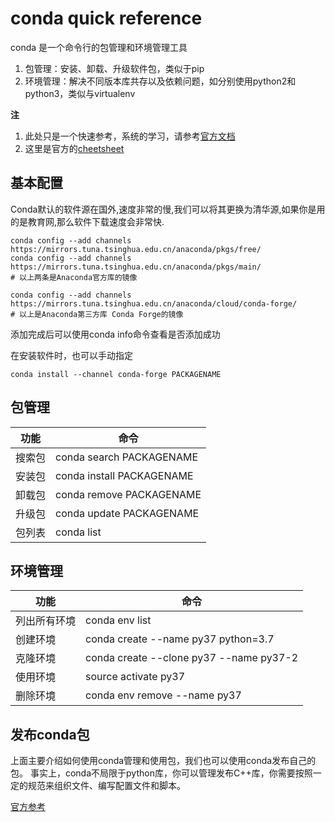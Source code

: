 # conda quick reference

conda 是一个命令行的包管理和环境管理工具    
1. 包管理：安装、卸载、升级软件包，类似于pip  
2. 环境管理：解决不同版本库共存以及依赖问题，如分别使用python2和python3，类似与virtualenv  

**注**   
1. 此处只是一个快速参考，系统的学习，请参考[官方文档](https://conda.io/projects/conda/en/latest/user-guide/getting-started.html)  
2. 这里是官方的[cheetsheet](https://docs.conda.io/projects/conda/en/4.6.0/_downloads/52a95608c49671267e40c689e0bc00ca/conda-cheatsheet.pdf)  


## 基本配置

Conda默认的软件源在国外,速度非常的慢,我们可以将其更换为清华源,如果你是用的是教育网,那么软件下载速度会非常快.
```
conda config --add channels https://mirrors.tuna.tsinghua.edu.cn/anaconda/pkgs/free/
conda config --add channels https://mirrors.tuna.tsinghua.edu.cn/anaconda/pkgs/main/
# 以上两条是Anaconda官方库的镜像

conda config --add channels https://mirrors.tuna.tsinghua.edu.cn/anaconda/cloud/conda-forge/
# 以上是Anaconda第三方库 Conda Forge的镜像
```

添加完成后可以使用conda info命令查看是否添加成功  

在安装软件时，也可以手动指定
```
conda install --channel conda-forge PACKAGENAME
```

## 包管理

功能 | 命令
-----|----
搜索包 | conda search PACKAGENAME
安装包 | conda install PACKAGENAME
卸载包 | conda remove PACKAGENAME
升级包 | conda update PACKAGENAME
包列表 | conda list

## 环境管理

功能 | 命令
-----|----
列出所有环境 | conda env list
创建环境 | conda create --name py37 python=3.7
克隆环境 | conda create --clone py37 --name py37-2
使用环境 | source activate py37 
删除环境 | conda env remove --name py37

## 发布conda包

上面主要介绍如何使用conda管理和使用包，我们也可以使用conda发布自己的包。
事实上，conda不局限于python库，你可以管理发布C++库，你需要按照一定的规范来组织文件、编写配置文件和脚本。  

[官方参考](https://docs.conda.io/projects/conda-build/en/latest/user-guide/tutorials/build-pkgs.html)
